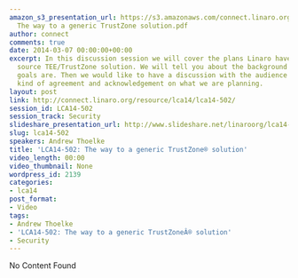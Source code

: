 ```yaml
---
amazon_s3_presentation_url: https://s3.amazonaws.com/connect.linaro.org/lca14/presentations/LCA14-502-
  The way to a generic TrustZone solution.pdf
author: connect
comments: true
date: 2014-03-07 00:00:00+00:00
excerpt: In this discussion session we will cover the plans Linaro have for an open
  source TEE/TrustZone solution. We will tell you about the background and what our
  goals are. Then we would like to have a discussion with the audience to get to some
  kind of agreement and acknowledgement on what we are planning.
layout: post
link: http://connect.linaro.org/resource/lca14/lca14-502/
session_id: LCA14-502
session_track: Security
slideshare_presentation_url: http://www.slideshare.net/linaroorg/lca14-502-thewaytoagenerictrustzonesolution
slug: lca14-502
speakers: Andrew Thoelke
title: 'LCA14-502: The way to a generic TrustZone® solution'
video_length: 00:00
video_thumbnail: None
wordpress_id: 2139
categories:
- lca14
post_format:
- Video
tags:
- Andrew Thoelke
- 'LCA14-502: The way to a generic TrustZoneÂ® solution'
- Security
---
```


No Content Found
